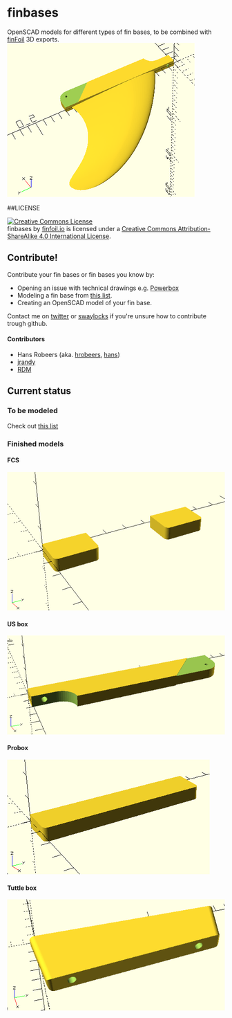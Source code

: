 # finbases
OpenSCAD models for different types of fin bases, to be combined with [finFoil](http://hrobeers.github.io/finFoil/) 3D exports.
![preview.png](preview.png)

##LICENSE

<a rel="license" href="http://creativecommons.org/licenses/by-sa/4.0/"><img alt="Creative Commons License" style="border-width:0" src="https://i.creativecommons.org/l/by-sa/4.0/88x31.png" /></a><br /><span xmlns:dct="http://purl.org/dc/terms/" property="dct:title">finbases</span> by <a xmlns:cc="http://creativecommons.org/ns#" href="http://finfoil.io/" property="cc:attributionName" rel="cc:attributionURL">finfoil.io</a> is licensed under a <a rel="license" href="http://creativecommons.org/licenses/by-sa/4.0/">Creative Commons Attribution-ShareAlike 4.0 International License</a>.

## Contribute!
Contribute your fin bases or fin bases you know by:
* Opening an issue with technical drawings e.g. [Powerbox](https://github.com/hrobeers/finbases/issues/5)
* Modeling a fin base from [this list](https://github.com/hrobeers/finbases/labels/new%20base).
* Creating an OpenSCAD model of your fin base.

Contact me on [twitter](https://twitter.com/finfoil) or [swaylocks](http://www.swaylocks.com/users/hans) if you're unsure how to contribute trough github.

#### Contributors
* Hans Robeers (aka. [hrobeers](https://twitter.com/hrobeers), [hans](http://www.swaylocks.com/users/hans))
* [jrandy](http://www.swaylocks.com/users/jrandy)
* [RDM](http://www.swaylocks.com/users/rdm)


## Current status

### To be modeled
Check out [this list](https://github.com/hrobeers/finbases/labels/new%20base)


### Finished models

#### FCS
![FCS/original.scad](FCS/original.png)

#### US box
![US/chinook.scad](Chinook/chinook.png)

#### Probox
![Probox/probox.scad](Probox/probox.png)

#### Tuttle box
![Tuttle/standard.scad](Tuttle/standard.png)
